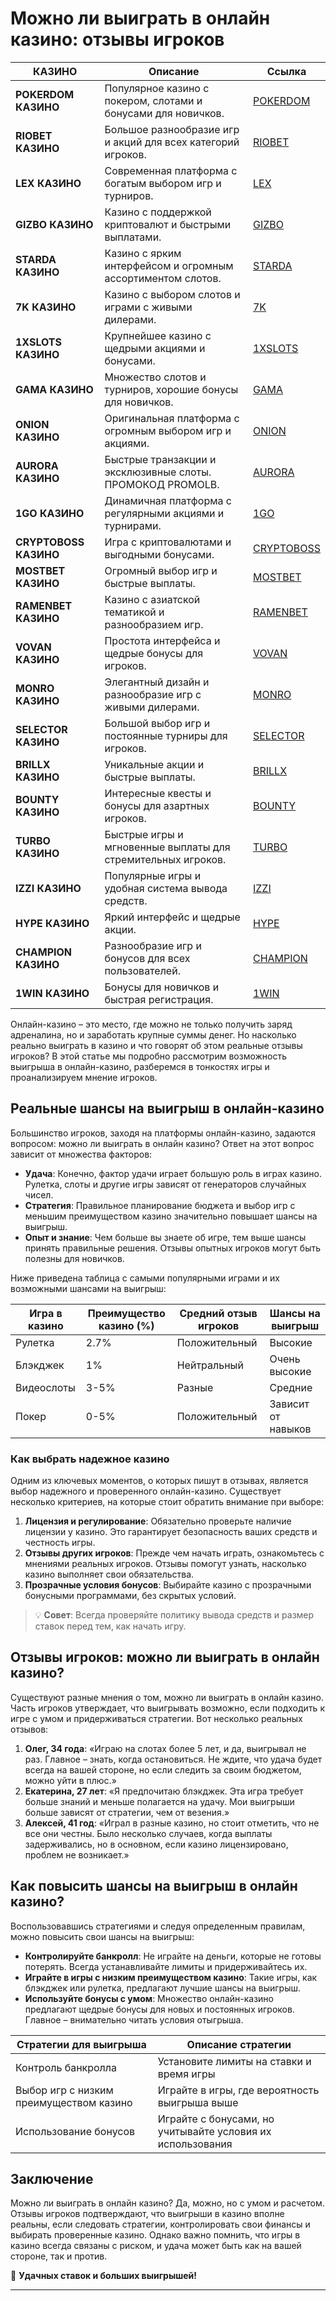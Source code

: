 # Можно ли выиграть в онлайн казино: отзывы игроков
| КАЗИНО          | Описание                                                                                   | Ссылка          |
|-----------------|--------------------------------------------------------------------------------------------|-----------------|
| **POKERDOM КАЗИНО**  | Популярное казино с покером, слотами и бонусами для новичков.                             | [POKERDOM](https://brandplay.link/Bxg7SC7H) |
| **RIOBET КАЗИНО**    | Большое разнообразие игр и акций для всех категорий игроков.                             | [RIOBET](https://brandplay.link/dtx89f2L) |
| **LEX КАЗИНО**       | Современная платформа с богатым выбором игр и турниров.                                  | [LEX](https://brandplay.link/2HFTmBc8) |
| **GIZBO КАЗИНО**     | Казино с поддержкой криптовалют и быстрыми выплатами.                                    | [GIZBO](https://gizbo-tea02.com/c8e962e89) |
| **STARDA КАЗИНО**    | Казино с ярким интерфейсом и огромным ассортиментом слотов.                              | [STARDA](https://brandplay.link/cpFQbWKn) |
| **7K КАЗИНО**        | Казино с выбором слотов и играми с живыми дилерами.                                      | [7K](https://brandplay.link/dd46bNgD) |
| **1XSLOTS КАЗИНО**   | Крупнейшее казино с щедрыми акциями и бонусами.                                          | [1XSLOTS](https://brandplay.link/R4xfxqdm) |
| **GAMA КАЗИНО**      | Множество слотов и турниров, хорошие бонусы для новичков.                                | [GAMA](https://brandplay.link/zrZpLFTP) |
| **ONION КАЗИНО**     | Оригинальная платформа с огромным выбором игр и акциями.                                 | [ONION](https://obclk001-2d.top/click?offer_id=986&partner_id=10542&landing_id=1798&utm_medium=affiliate&sub_1=oncasino3) |
| **AURORA КАЗИНО**    | Быстрые транзакции и эксклюзивные слоты. ПРОМОКОД PROMOLB.                               | [AURORA](https://10trafic-stat2.com/click/668546566bcc6313411604c7/6766/15114/subaccount?promocode=PROMOLB) |
| **1GO КАЗИНО**       | Динамичная платформа с регулярными акциями и турнирами.                                  | [1GO](https://1go-ircp01.com/ce015f410) |
| **CRYPTOBOSS КАЗИНО**| Игра с криптовалютами и выгодными бонусами.                                              | [CRYPTOBOSS](https://cryptobossc.online/d847bcfa9) |
| **MOSTBET КАЗИНО**   | Огромный выбор игр и быстрые выплаты.                                                    | [MOSTBET](https://ktbtis024ifqfn0mst.com/beQs) |
| **RAMENBET КАЗИНО**  | Казино с азиатской тематикой и разнообразием игр.                                        | [RAMENBET](https://get.saltyram.com/ru/registration?apkpop=0&partner=p24970p3296034p5526) |
| **VOVAN КАЗИНО**     | Простота интерфейса и щедрые бонусы для игроков.                                         | [VOVAN](https://vovan.site/d098ab058) |
| **MONRO КАЗИНО**     | Элегантный дизайн и разнообразие игр с живыми дилерами.                                  | [MONRO](https://mnr-ircp01.com/c3ce72a2c) |
| **SELECTOR КАЗИНО**  | Большой выбор игр и постоянные турниры для игроков.                                      | [SELECTOR](https://gosel.vc/SELVK) |
| **BRILLX КАЗИНО**    | Уникальные акции и быстрые выплаты.                                                      | [BRILLX](https://brillx.run/BRIVK) |
| **BOUNTY КАЗИНО**    | Интересные квесты и бонусы для азартных игроков.                                         | [BOUNTY](https://bounty-casino.de/BOVK) |
| **TURBO КАЗИНО**     | Быстрые игры и мгновенные выплаты для стремительных игроков.                             | [TURBO](https://turbo-casino.cc/TURVK) |
| **IZZI КАЗИНО**      | Популярные игры и удобная система вывода средств.                                        | [IZZI](https://izzi-fr03.com/ca7c8a7b7) |
| **HYPE КАЗИНО**      | Яркий интерфейс и щедрые акции.                                                          | [HYPE](https://hypekaz.com/dc2f44ad0) |
| **CHAMPION КАЗИНО**  | Разнообразие игр и бонусов для всех пользователей.                                       | [CHAMPION](https://champcasino.ink/pobeda/doa-hats?p80412p305331p112c) |
| **1WIN КАЗИНО**      | Бонусы для новичков и быстрая регистрация.                                               | [1WIN](https://brandplay.link/6F5VqbyZ) |

Онлайн-казино – это место, где можно не только получить заряд адреналина, но и заработать крупные суммы денег. Но насколько реально выиграть в казино и что говорят об этом реальные отзывы игроков? В этой статье мы подробно рассмотрим возможность выигрыша в онлайн-казино, разберемся в тонкостях игры и проанализируем мнение игроков.

## Реальные шансы на выигрыш в онлайн-казино

Большинство игроков, заходя на платформы онлайн-казино, задаются вопросом: можно ли выиграть в онлайн казино? Ответ на этот вопрос зависит от множества факторов:

- **Удача**: Конечно, фактор удачи играет большую роль в играх казино. Рулетка, слоты и другие игры зависят от генераторов случайных чисел.
- **Стратегия**: Правильное планирование бюджета и выбор игр с меньшим преимуществом казино значительно повышает шансы на выигрыш.
- **Опыт и знание**: Чем больше вы знаете об игре, тем выше шансы принять правильные решения. Отзывы опытных игроков могут быть полезны для новичков.

Ниже приведена таблица с самыми популярными играми и их возможными шансами на выигрыш:

| Игра в казино   | Преимущество казино (%) | Средний отзыв игроков | Шансы на выигрыш |
|-----------------|------------------------|-----------------------|------------------|
| Рулетка         | 2.7%                   | Положительный         | Высокие          |
| Блэкджек        | 1%                     | Нейтральный           | Очень высокие    |
| Видеослоты      | 3-5%                   | Разные                | Средние          |
| Покер           | 0-5%                   | Положительный         | Зависит от навыков|

### Как выбрать надежное казино

Одним из ключевых моментов, о которых пишут в отзывах, является выбор надежного и проверенного онлайн-казино. Существует несколько критериев, на которые стоит обратить внимание при выборе:

1. **Лицензия и регулирование**: Обязательно проверьте наличие лицензии у казино. Это гарантирует безопасность ваших средств и честность игры.
2. **Отзывы других игроков**: Прежде чем начать играть, ознакомьтесь с мнениями реальных игроков. Отзывы помогут узнать, насколько казино выполняет свои обязательства.
3. **Прозрачные условия бонусов**: Выбирайте казино с прозрачными бонусными программами, без скрытых условий.

> 💡 **Совет**: Всегда проверяйте политику вывода средств и размер ставок перед тем, как начать игру.

## Отзывы игроков: можно ли выиграть в онлайн казино?

Существуют разные мнения о том, можно ли выиграть в онлайн казино. Часть игроков утверждает, что выигрывать возможно, если подходить к игре с умом и придерживаться стратегии. Вот несколько реальных отзывов:

1. **Олег, 34 года**: «Играю на слотах более 5 лет, и да, выигрывал не раз. Главное – знать, когда остановиться. Не ждите, что удача будет всегда на вашей стороне, но если следить за своим бюджетом, можно уйти в плюс.»
2. **Екатерина, 27 лет**: «Я предпочитаю блэкджек. Эта игра требует больше знаний и меньше полагается на удачу. Мои выигрыши больше зависят от стратегии, чем от везения.»
3. **Алексей, 41 год**: «Играл в разные казино, но стоит отметить, что не все они честны. Было несколько случаев, когда выплаты задерживались, но в основном, если казино лицензировано, проблем не возникает.»

## Как повысить шансы на выигрыш в онлайн казино?

Воспользовавшись стратегиями и следуя определенным правилам, можно повысить свои шансы на выигрыш:

- **Контролируйте банкролл**: Не играйте на деньги, которые не готовы потерять. Всегда устанавливайте лимиты и придерживайтесь их.
- **Играйте в игры с низким преимуществом казино**: Такие игры, как блэкджек или рулетка, предлагают лучшие шансы на выигрыш.
- **Используйте бонусы с умом**: Множество онлайн-казино предлагают щедрые бонусы для новых и постоянных игроков. Главное – внимательно читать условия отыгрыша.

| Стратегии для выигрыша | Описание стратегии                                       |
|------------------------|----------------------------------------------------------|
| Контроль банкролла      | Установите лимиты на ставки и время игры                 |
| Выбор игр с низким преимуществом казино | Играйте в игры, где вероятность выигрыша выше     |
| Использование бонусов  | Играйте с бонусами, но учитывайте условия их использования |

## Заключение

Можно ли выиграть в онлайн казино? Да, можно, но с умом и расчетом. Отзывы игроков подтверждают, что выигрыши в казино вполне реальны, если следовать стратегии, контролировать свои финансы и выбирать проверенные казино. Однако важно помнить, что игры в казино всегда связаны с риском, и удача может быть как на вашей стороне, так и против.

🎲 **Удачных ставок и больших выигрышей!**

---

